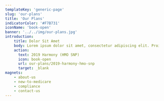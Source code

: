 ```yaml
---
templateKey: 'generic-page'
slug: 'our-plans'
title: 'Our Plans'
indicatorColor: '#F7B731'
iconName: 'book-open'
banner: '../../img/our-plans.jpg'
introduction:
    title: Dolor Sit Amet
    body: Lorem ipsum dolor sit amet, consectetur adipiscing elit. Proin convallis cursus lectus eu iaculis. Mauris pulvinar nisi metus, vitae facilisis risus aliquam at.
    action:
      text: 2019 Harmony (HMO SNP)
      icon: book-open
      url: our-plans/2019-harmony-hmo-snp
      target: _blank
magnets:
    - about-us
    - new-to-medicare
    - compliance
    - contact-us
---
```

